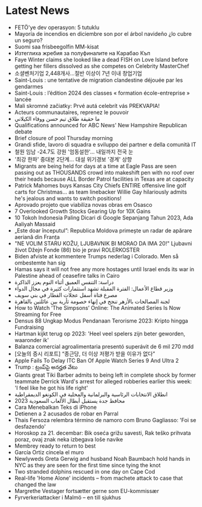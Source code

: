 # Latest News
-  FETÖ'ye dev operasyon: 5 tutuklu
-  Mayoría de incendios en diciembre son por el árbol navideño ¿lo cubre un seguro?
-  Suomi saa frisbeegolfin MM-kisat
-  Изтеглиха жребия за полуфиналите на Карабао Къп
-  Faye Winter claims she looked like a dead FISH on Love Island before getting her fillers dissolved as she competes on Celebrity MasterChef
-  소셜벤처기업 2,448개사…절반 이상이 7년 이내 창업기업
-  Saint-Louis : une tentative de migration clandestine déjouée par les gendarmes
-  Saint-Louis : l’édition 2024 des classes « formation école-entreprise » lancée
-  Mali skromné začiatky: Prvé autá celebrít vás PREKVAPIA!
-  Acteurs communautaires, reprenez le pouvoir
-  ما حقيقة طلاق تيم حسن ووفاء الكيلاني
-  Qualifications announced for ABC News' New Hampshire Republican debate
-  Brief closure of pool Thursday morning
-  Grandi sfide, lavoro di squadra e sviluppo dei partner e della comunità IT
-  철원 임남 -24.7도 강원 '엄동설한'… 내일까지 전국 눈
-  '최강 한파' 중대본 2단계… 대설 위기경보 '경계' 상향
-  Migrants are being held for days at a time at Eagle Pass are seen passing out as THOUSANDS crowd into makeshift pen with no roof over their heads because ALL Border Patrol facilities in Texas are at capacity
-  Patrick Mahomes buys Kansas City Chiefs ENTIRE offensive line golf carts for Christmas... as team linebacker Willie Gay hilariously admits he's jealous and wants to switch positions!
-  Aprovado projeto que viabiliza novas obras em Osasco
-  7 Overlooked Growth Stocks Gearing Up for 10X Gains
-  10 Tokoh Indonesia Paling Dicari di Google Sepanjang Tahun 2023, Ada Aaliyah Massaid
-  „Este doar începutul”: Republica Moldova primește un radar de apărare aeriană din Franța
-  "NE VOLIM STARU KOŽU, LJUBAVNIK BI MORAO DA IMA 20!" Ljubavni život Džejn Fonde (86) bio je pravi ROLERKOSTER
-  Biden afviste at kommentere Trumps nederlag i Colorado. Men så ombestemte han sig
-  Hamas says it will not free any more hostages until Israel ends its war in Palestine ahead of ceasefire talks in Cairo
-  دراسة: التنفس العميق أثناء النوم يعزز الذاكرة
-  وزير قطاع الأعمال: الفترة المقبلة تشهد استثمارات كثيرة في مجال الدواء
-  مصرع فتاة أسفل عجلات القطار في بني سويف
-  لجنة المصالحات بالأزهر تنجح في إنهاء خصومة ثأرية بين عائلتين بالقاهرة
-  How to Watch ‘The Simpsons’ Online: The Animated Series Is Now Streaming for Free
-  Densus 88 Ungkap Modus Pendanaan Terorisme 2023: Kripto hingga Fundraising
-  Hartman kijkt terug op 2023: 'Heel veel spelers zijn beter geworden, waaronder ik'
-  Balanza comercial agroalimentaria presentó superávit de 6 mil 270 mdd
-  [오늘의 증시 리포트] “종근당, 더 이상 저평가 받을 이유가 없다”
-  Apple Fails To Delay ITC Ban Of Apple Watch Series 9 And Ultra 2
-  Trump : ట్రంప్‌పై అనర్హత వేటు
-  Giants great Tiki Barber admits to being left in complete shock by former teammate Derrick Ward's arrest for alleged robberies earlier this week: 'I feel like he got his life right'
-  انطلاق الانتخابات الرئاسية والبرلمانية والمحلية في الكونغو الديمقراطية
-  محافظ جدة يستقبل أبطال الألعاب السعودية 2023
-  Cara Menebalkan Teks di iPhone
-  Detienen a 2 acusados de robar en Parral
-  Thais Fersoza relembra término de namoro com Bruno Gagliasso: 'Foi se desfazendo'
-  Horoskop za 21. decembar: Bik oseća grižu savesti, Rak teško prihvata poraz, ovaj znak neka izbegava loše navike
-  Membrey ready to return to best
-  García Ortiz cincela el muro
-  Newlyweds Greta Gerwig and husband Noah Baumbach hold hands in NYC as they are seen for the first time since tying the knot
-  Two stranded dolphins rescued in one day on Cape Cod
-  Real-life 'Home Alone' incidents – from machete attack to case that changed the law
-  Margrethe Vestager fortsætter gerne som EU-kommissær
-  Fyrverkeriattacker i Malmö – en till sjukhus
